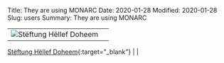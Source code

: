 Title: They are using MONARC
Date: 2020-01-28
Modified: 2020-01-28
Slug: users
Summary: They are using MONARC


| | |
|---|:---:|
| ![Stëftung Hëllef Doheem](/assets/images/community/users/shd_logo.png)  
[Stëftung Hëllef Doheem](http://shd.lu){:target="_blank"}
|  |
